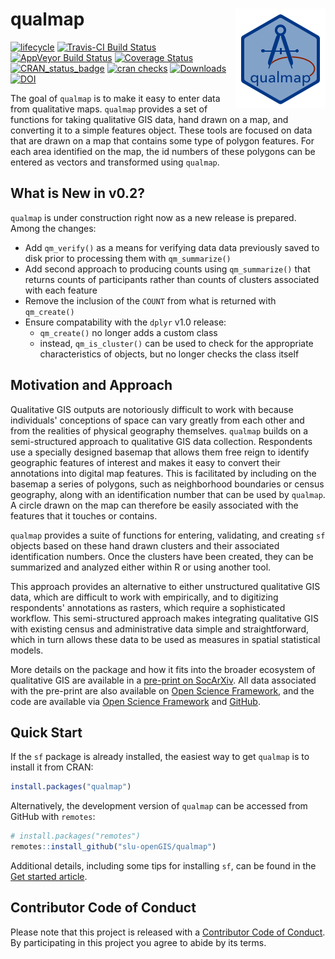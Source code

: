 
# qualmap <img src="man/figures/qualmapLogo.png" align="right" />

[![lifecycle](https://img.shields.io/badge/lifecycle-maturing-blue.svg)](https://www.tidyverse.org/lifecycle/#maturing)
[![Travis-CI Build Status](https://travis-ci.org/slu-openGIS/qualmap.svg?branch=master)](https://travis-ci.org/slu-openGIS/qualmap)
[![AppVeyor Build Status](https://ci.appveyor.com/api/projects/status/github/slu-openGIS/qualmap?branch=master&svg=true)](https://ci.appveyor.com/project/chris-prener/qualmap)
[![Coverage Status](https://img.shields.io/codecov/c/github/slu-openGIS/qualmap/master.svg)](https://codecov.io/github/slu-openGIS/qualmap?branch=master)
[![CRAN_status_badge](http://www.r-pkg.org/badges/version/qualmap)](https://cran.r-project.org/package=qualmap)
[![cran checks](https://cranchecks.info/badges/worst/qualmap)](https://cran.r-project.org/web/checks/check_results_qualmap.html)
[![Downloads](http://cranlogs.r-pkg.org/badges/qualmap?color=brightgreen)](http://www.r-pkg.org/pkg/qualmap)
[![DOI](https://zenodo.org/badge/122496910.svg)](https://zenodo.org/badge/latestdoi/122496910)

The goal of `qualmap` is to make it easy to enter data from qualitative maps. `qualmap` provides a set of functions for taking qualitative GIS data, hand drawn on a map, and converting it to a simple features object. These tools are focused on data that are drawn on a map that contains some type of polygon features. For each area identified on the map, the id numbers of these polygons can be entered as vectors and transformed using `qualmap`.

## What is New in v0.2?
`qualmap` is under construction right now as a new release is prepared. Among the changes:

* Add `qm_verify()` as a means for verifying data data previously saved to disk prior to processing them with `qm_summarize()`
* Add second approach to producing counts using `qm_summarize()` that returns counts of participants rather than counts of clusters associated with each feature
* Remove the inclusion of the `COUNT` from what is returned with `qm_create()`
* Ensure compatability with the `dplyr` v1.0 release:
  * `qm_create()` no longer adds a custom class
  * instead, `qm_is_cluster()` can be used to check for the appropriate characteristics of objects, but no longer checks the class itself

## Motivation and Approach

Qualitative GIS outputs are notoriously difficult to work with because individuals' conceptions of space can vary greatly from each other and from the realities of physical geography themselves. `qualmap` builds on a semi-structured approach to qualitative GIS data collection. Respondents use a specially designed basemap that allows them free reign to identify geographic features of interest and makes it easy to convert their annotations into digital map features. This is facilitated by including on the basemap a series of polygons, such as neighborhood boundaries or census geography, along with an identification number that can be used by `qualmap`. A circle drawn on the map can therefore be easily associated with the features that it touches or contains.

`qualmap` provides a suite of functions for entering, validating, and creating `sf` objects based on these hand drawn clusters and their associated identification numbers. Once the clusters have been created, they can be summarized and analyzed either within R or using another tool.

This approach provides an alternative to either unstructured qualitative GIS data, which are difficult to work with empirically, and to digitizing respondents' annotations as rasters, which require a sophisticated workflow. This semi-structured approach makes integrating qualitative GIS with existing census and administrative data simple and straightforward, which in turn allows these data to be used as measures in spatial statistical models.

More details on the package and how it fits into the broader ecosystem of qualitative GIS are available in a [pre-print on SocArXiv](https://osf.io/preprints/socarxiv/p9qn5/). All data associated with the pre-print are also available on [Open Science Framework](https://osf.io/pxzuc/), and the code are available via [Open Science Framework](https://osf.io/pxzuc/) and [GitHub](http://github.com/PrenerLab/sketch_mapping/).

## Quick Start
If the `sf` package is already installed, the easiest way to get `qualmap` is to install it from CRAN:

``` r
install.packages("qualmap")
```

Alternatively, the development version of `qualmap` can be accessed from GitHub with `remotes`:

```r
# install.packages("remotes")
remotes::install_github("slu-openGIS/qualmap")
```

Additional details, including some tips for installing `sf`, can be found in the [Get started article](articles/qualmap.html#getting-started).

## Contributor Code of Conduct
Please note that this project is released with a [Contributor Code of Conduct](https://slu-opengis.github.io/qualmap/CODE_OF_CONDUCT.html). By participating in this project you agree to abide by its terms.
